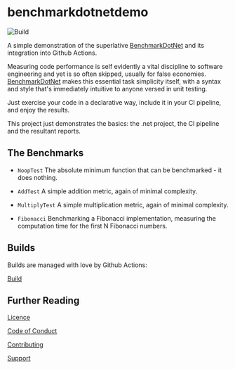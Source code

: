 # benchmarkdotnetdemo


![Build](https://github.com/NewDayTechnology/benchmarkdotnetdemo/actions/workflows/dotnet.yml/badge.svg)

A simple demonstration of the superlative [BenchmarkDotNet](https://benchmarkdotnet.org/index.html) and its integration into Github Actions.

Measuring code performance is self evidently a vital discipline to software engineering and yet is so often skipped, usually for false economies. [BenchmarkDotNet](https://benchmarkdotnet.org/index.html) makes this essential task simplicity itself, with a syntax and style that's immediately intuitive to anyone versed in unit testing.

Just exercise your code in a declarative way, include it in your CI pipeline, and enjoy the results.

This project just demonstrates the basics: the .net project, the CI pipeline and the resultant reports.

## The Benchmarks

* ``NoopTest``
The absolute minimum function that can be benchmarked - it does nothing.

* ``AddTest``
A simple addition metric, again of minimal complexity.

* ``MultiplyTest``
A simple multiplication metric, again of minimal complexity.

* ``Fibonacci``
Benchmarking a Fibonacci implementation, measuring the computation time for the first N Fibonacci numbers.


## Builds
Builds are managed with love by Github Actions: 

[Build](https://github.com/NewDayTechnology/benchmarkdotnetdemo/actions)

## Further Reading

[Licence](LICENSE)

[Code of Conduct](CODE_OF_CONDUCT.md)

[Contributing](CONTRIBUTING.md)

[Support](SUPPORT.MD)
